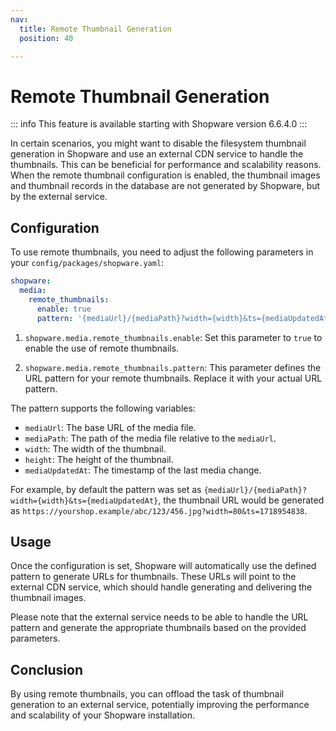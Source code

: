 ```yaml
---
nav:
  title: Remote Thumbnail Generation
  position: 40

---
```


# Remote Thumbnail Generation

::: info
This feature is available starting with Shopware version 6.6.4.0
:::

In certain scenarios, you might want to disable the filesystem thumbnail generation in Shopware and use an external CDN service to handle the thumbnails.
This can be beneficial for performance and scalability reasons.
When the remote thumbnail configuration is enabled, the thumbnail images and thumbnail records in the database are not generated by Shopware, but by the external service.

## Configuration

To use remote thumbnails, you need to adjust the following parameters in your `config/packages/shopware.yaml`:

```yaml
shopware:
  media:
    remote_thumbnails:
      enable: true
      pattern: '{mediaUrl}/{mediaPath}?width={width}&ts={mediaUpdatedAt}'
```

1. `shopware.media.remote_thumbnails.enable`: Set this parameter to `true` to enable the use of remote thumbnails.

2. `shopware.media.remote_thumbnails.pattern`: This parameter defines the URL pattern for your remote thumbnails. Replace it with your actual URL pattern.

The pattern supports the following variables:

* `mediaUrl`: The base URL of the media file.
* `mediaPath`: The path of the media file relative to the `mediaUrl`.
* `width`: The width of the thumbnail.
* `height`: The height of the thumbnail.
* `mediaUpdatedAt`: The timestamp of the last media change.

For example, by default the pattern was set as `{mediaUrl}/{mediaPath}?width={width}&ts={mediaUpdatedAt}`, the thumbnail URL would be generated as `https://yourshop.example/abc/123/456.jpg?width=80&ts=1718954838`.

## Usage

Once the configuration is set, Shopware will automatically use the defined pattern to generate URLs for thumbnails.
These URLs will point to the external CDN service, which should handle generating and delivering the thumbnail images.

Please note that the external service needs to be able to handle the URL pattern and generate the appropriate thumbnails based on the provided parameters.

## Conclusion

By using remote thumbnails, you can offload the task of thumbnail generation to an external service, potentially improving the performance and scalability of your Shopware installation.
